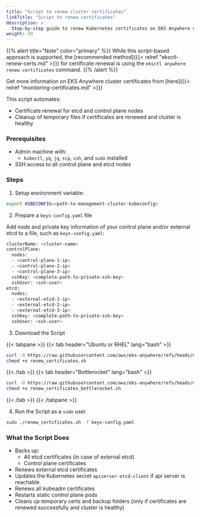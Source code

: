 ```yaml
---
title: "Script to renew cluster certificates"
linkTitle: "Script to renew certificates"
description: >
  Step-by-step guide to renew Kubernetes certificates on EKS Anywhere clusters using a script
weight: 20
---
```


{{% alert title="Note" color="primary" %}}
While this script-based approach is supported, the [recommended method]({{< relref "eksctl-renew-certs.md" >}}) for certificate renewal is using the `eksctl anywhere renew certificates` command.
{{% /alert %}}

Get more information on EKS Anywhere cluster certificates from [here]({{< relref "monitoring-certificates.md" >}})

This script automates:

- Certificate renewal for etcd and control plane nodes
- Cleanup of temporary files if certificates are renewed and cluster is healthy

### Prerequisites

- Admin machine with:
  - `kubectl`, `yq`, `jq`, `scp`, `ssh`, and `sudo` installed
- SSH access to all control plane and etcd nodes

### Steps

1. Setup environment variable:

```bash
export KUBECONFIG=<path-to-management-cluster-kubeconfig>
```

2. Prepare a `keys-config.yaml` file

Add node and private key information of your control plane and/or external etcd to a file, such as `keys-config.yaml`:

```bash
clusterName: <cluster-name>
controlPlane:
  nodes:
  - <control-plane-1-ip>
  - <control-plane-2-ip>
  - <control-plane-3-ip>
  sshKey: <complete-path-to-private-ssh-key>
  sshUser: <ssh-user>
etcd:
  nodes:
  - <external-etcd-1-ip>
  - <external-etcd-2-ip>
  - <external-etcd-3-ip>
  sshKey: <complete-path-to-private-ssh-key>
  sshUser: <ssh-user>
```

3. Download the Script

{{< tabpane >}}
{{< tab header="Ubuntu or RHEL" lang="bash" >}}
```bash
curl -O https://raw.githubusercontent.com/aws/eks-anywhere/refs/heads/main/scripts/renew_certificates.sh
chmod +x renew_certificates.sh
```
{{< /tab >}}
{{< tab header="Bottlerocket" lang="bash" >}}
```bash
curl -O https://raw.githubusercontent.com/aws/eks-anywhere/refs/heads/main/scripts/renew_certificates_bottlerocket.sh
chmod +x renew_certificates_bottlerocket.sh
```
{{< /tab >}}
{{< /tabpane >}}

4. Run the Script as a `sudo` user

```bash
sudo ./renew_certificates.sh -f keys-config.yaml
```


### What the Script Does

- Backs up:
    - All etcd certificates (in case of external etcd)
    - Control plane certificates
- Renews external etcd certificates
- Updates the Kubernetes secret `apiserver-etcd-client` if api server is reachable
- Renews all kubeadm certificates
- Restarts static control plane pods
- Cleans up temporary certs and backup folders (only if certificates are renewed successfully and cluster is healthy)
